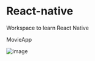 # React-native
Workspace to learn React Native

MovieApp

![image](https://user-images.githubusercontent.com/74378935/132110454-8b86373e-0530-458d-9250-d531b14ac02b.png)
